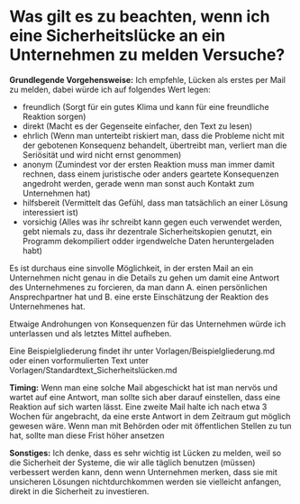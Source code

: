 # Was gilt es zu beachten, wenn ich eine Sicherheitslücke an ein Unternehmen zu melden Versuche?
**Grundlegende Vorgehensweise:**
Ich empfehle, Lücken als erstes per Mail zu melden, dabei würde ich auf folgendes Wert legen:
* freundlich (Sorgt für ein gutes Klima und kann für eine freundliche Reaktion sorgen)
* direkt (Macht es der Gegenseite einfacher, den Text zu lesen)
* ehrlich (Wenn man unterteibt riskiert man, dass die Probleme nicht mit der gebotenen Konsequenz behandelt, übertreibt man, verliert man die Seriösität und wird nicht ernst genommen)
* anonym (Zumindest vor der ersten Reaktion muss man immer damit rechnen, dass einem juristische oder anders geartete Konsequenzen angedroht werden, gerade wenn man sonst auch Kontakt zum Unternehmen hat)
* hilfsbereit (Vermittelt das Gefühl, dass man tatsächlich an einer Lösung interessiert ist)
* vorsichig (Alles was ihr schreibt kann gegen euch verwendet werden, gebt niemals zu, dass ihr dezentrale Sicherheitskopien genutzt, ein Programm dekompiliert odder irgendwelche Daten heruntergeladen habt)
        
Es ist durchaus eine sinvolle Möglichkeit, in der ersten Mail an ein Unternehmen nicht genau in die Details zu gehen um damit eine Antwort des Unternehmenes zu forcieren, da man dann A. einen persönlichen Ansprechpartner hat und B. eine erste Einschätzung der Reaktion des Unternehmenes hat.
    
Etwaige Androhungen von Konsequenzen für das Unternehmen würde ich unterlassen und als letztes Mittel aufheben.
    
Eine Beispielgliederung findet ihr unter Vorlagen/Beispielgliederung.md oder einen vorformulierten Text unter Vorlagen/Standardtext_Sicherheitslücken.md
    
**Timing:**
    Wenn man eine solche Mail abgeschickt hat ist man nervös und wartet auf eine Antwort, man sollte sich aber darauf einstellen, dass eine Reaktion auf sich warten lässt.
    Eine zweite Mail halte ich nach etwa 3 Wochen für angebracht, da eine erste Antwort in dem Zeitraum gut möglich gewesen wäre.
    Wenn man mit Behörden oder mit öffentlichen Stellen zu tun hat, sollte man diese Frist höher ansetzen
    
**Sonstiges:**
    Ich denke, dass es sehr wichtig ist Lücken zu melden, weil so die Sicherheit der Systeme, die wir alle täglich benutzen (müssen) verbessert werden kann, denn wenn Unternehmen merken, dass sie mit unsicheren Lösungen nichtdurchkommen werden sie vielleicht anfangen, direkt in die Sicherheit zu investieren.
